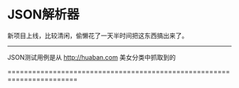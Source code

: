 JSON解析器
=====

新项目上线，比较清闲，偷懒花了一天半时间把这东西搞出来了。

-------------------------------------
JSON测试用例是从 http://huaban.com 美女分类中抓取到的 


=======================================================================
